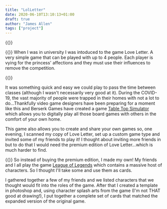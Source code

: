 ```yaml
---
title: "LolLetter"
date: 2020-06-10T13:10:13+01:00
draft: true
author: "James Allen"
tags: ["project"]
---
```


{{<centered-image src="/images/LolLetter/LoLLetterLogo.gif" alt="{{.Title}}" width="250px">}}

{{<centered-text type="heading" text="Love Letter">}}
When I was in university I was intoduced to the game Love Letter. A very simple game that can be played with up to 4 people. Each player is vying for the princess' affections and they must use their influences to remove the competition.

{{<centered-image class="lolletter" src="/images/LolLetter/LoveLetterGame.jpg" alt="Love Letter Game" caption="Love Letter Game Contents">}}

It was something quick and easy we could play to pass the time between classes (although I wasn't necessarily very good at it). During the COVID-19, the vast majority of people were trapped in their homes with not a lot to do...Thankfully video game designers have been preparing for a moment like this and Berserk Games have created a game [Table Top Simulator](https://www.tabletopsimulator.com/) which allows you to digitally play all those board games with others in the comfort of your own home.

This game also allows you to create and share your own games so, one evening, I scanned my copy of Love Letter, set up a custom game type and invited some of my friends to play it! I thought about inviting more friends in but to do that I would need the premium edition of Love Letter...which is much harder to find.

{{<centered-text type="heading" text="LoL Letter">}}
So instead of buying the premium edition, I made my own! My friends and I all play the game [League of Legends]("https://euw.leagueoflegends.com/en-gb/") which contains a massive host of characters. So I thought I'll take some and use them as cards.

I gathered together a few of my friends and we listed characters that we thought would fit into the roles of the game. After that I created a template in photoshop and, using character splash arts from the game (I'm not THAT good at drawing!), I put together a complete set of cards that matched the expanded version of the original game.
